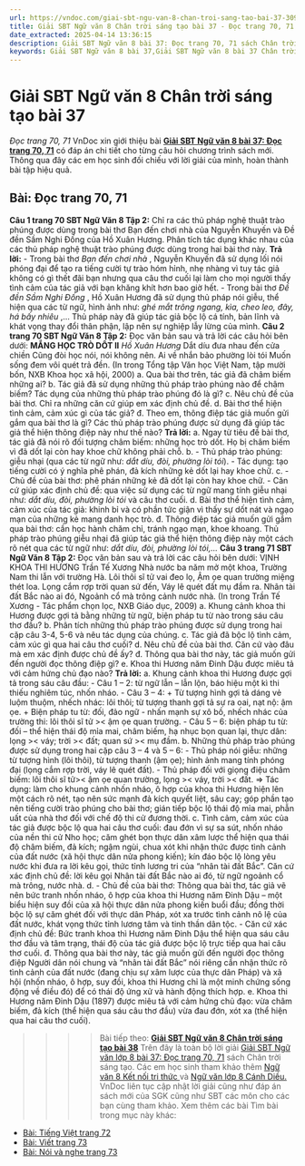 ```yaml
---
url: https://vndoc.com/giai-sbt-ngu-van-8-chan-troi-sang-tao-bai-37-309569
title: Giải SBT Ngữ văn 8 Chân trời sáng tạo bài 37 - Đọc trang 70, 71 - VnDoc.com
date_extracted: 2025-04-14 13:36:15
description: Giải SBT Ngữ văn 8 bài 37: Đọc trang 70, 71 sách Chân trời sáng tạo có đáp án chi tiết cho các bạn cùng tham khảo.
keywords: Giải SBT Ngữ văn 8 bài 37,Giải SBT Ngữ văn 8 bài 37 Chân trời sáng tạo,Giải sách bài tập Ngữ văn CTST lớp 8,Ngữ văn lớp 8 Chân trời sáng tạo,giải bài tập ngữ văn lớp 8,bài Đọc trang 70,giải SBT ngữ văn 8 CTST trang 70,giải SBT ngữ văn 8 CTST trang 71
---
```


# Giải SBT Ngữ văn 8 Chân trời sáng tạo bài 37
 _Đọc trang 70, 71_
VnDoc xin giới thiệu bài **[Giải SBT Ngữ văn 8 bài 37: Đọc trang 70, 71](<https://vndoc.com/giai-sbt-ngu-van-8-chan-troi-sang-tao-bai-37-309569>)** có đáp án chi tiết cho từng câu hỏi chương trình sách mới. Thông qua đây các em học sinh đối chiếu với lời giải của mình, hoàn thành bài tập hiệu quả.
## **Bài: Đọc trang 70, 71**
**Câu 1 trang 70 SBT Ngữ Văn 8 Tập 2:** Chỉ ra các thủ pháp nghệ thuật trào phúng được dùng trong bài thơ Bạn đến chơi nhà của Nguyễn Khuyến và Đề đền Sầm Nghi Đống của Hồ Xuân Hương. Phân tích tác dụng khác nhau của các thủ pháp nghệ thuật trào phúng được dùng trong hai bài thơ này.
**Trả lời:**
\- Trong bài thơ _Bạn đến chơi nhà_ , Nguyễn Khuyến đã sử dụng lối nói phóng đại để tạo ra tiếng cười tự trào hóm hỉnh, nhẹ nhàng vì tuy tác giả không có gì thết đãi bạn nhưng qua câu thơ cuối lại làm cho mọi người thấy tình cảm của tác giả với bạn khăng khít hơn bao giờ hết.
\- Trong bài thơ _Đề đền Sầm Nghi Đống_ , Hồ Xuân Hương đã sử dụng thủ pháp nói giễu, thể hiện qua các từ ngữ, hình ảnh như: _ghé mắt trông ngang, kìa, cheo leo, đây, há bấy nhiêu_ ,… Thủ pháp này đã giúp tác giả bộc lộ cá tính, bản lĩnh và khát vọng thay đổi thân phận, lập nên sự nghiệp lẫy lừng của mình.
**Câu 2 trang 70 SBT Ngữ Văn 8 Tập 2:** Đọc văn bản sau và trả lời các câu hỏi bên dưới:
**MẮNG HỌC TRÒ DỐT II**
 _Hồ Xuân Hương_
Dắt díu đưa nhau đến cửa chiền
Cũng đòi học nói, nói không nên.
Ai về nhắn bảo phường lòi tói
Muốn sống đem vôi quét trả đền.
\(In trong Tổng tập Văn học Việt Nam, tập mười bốn, NXB Khoa học xã hội, 2000\)
a. Qua bài thơ trên, tác giả đã châm biếm những ai?
b. Tác giả đã sử dụng những thủ pháp trào phúng nào để châm biếm? Tác dụng của những thủ pháp trào phúng đó là gì?
c. Nêu chủ đề của bài thơ. Chỉ ra những căn cứ giúp em xác định chủ đề.
d. Bài thơ thể hiện tình cảm, cảm xúc gì của tác giả?
đ. Theo em, thông điệp tác giả muốn gửi gắm qua bài thơ là gì? Các thủ pháp trào phúng được sử dụng đã giúp tác giả thể hiện thông điệp này như thế nào?
**Trả lời:**
a. Ngay từ tiêu đề bài thơ, tác giả đã nói rõ đối tượng châm biếm: những học trò dốt. Họ bị châm biếm vì đã dốt lại còn hay khoe chữ không phải chỗ.
b. - Thủ pháp trào phúng: giễu nhại \(qua các từ ngữ như: _dắt díu, đòi, phường lòi tói_\).
\- Tác dụng: tạo tiếng cười có ý nghĩa phê phán, đả kích những kẻ dốt lại hay khoe chữ.
c. - Chủ đề của bài thơ: phê phán những kẻ đã dốt lại còn hay khoe chữ.
\- Căn cứ giúp xác định chủ đề: qua việc sử dụng các từ ngữ mang tính giễu nhại như: _dắt díu, đòi, phường lòi tói_ và câu thơ cuối.
d. Bài thơ thể hiện tình cảm, cảm xúc của tác giả: khinh bỉ và có phần tức giận vì thấy sự dốt nát và ngạo mạn của những kẻ mang danh học trò.
đ. Thông điệp tác giả muốn gửi gắm qua bài thơ: cần học hành chăm chỉ, tránh ngạo mạn, khoe khoang. Thủ pháp trào phúng giễu nhại đã giúp tác giả thể hiện thông điệp này một cách rõ nét qua các từ ngữ như: _dắt díu, đòi, phường lòi tói,…_
**Câu 3 trang 71 SBT Ngữ Văn 8 Tập 2:** Đọc văn bản sau và trả lời các câu hỏi bên dưới:
VỊNH KHOA THI HƯƠNG
Trần Tế Xương
Nhà nước ba năm mở một khoa,
Trường Nam thi lẫn với trường Hà.
Lôi thôi sĩ tử vai đeo lọ,
Ậm ọe quan trường miệng thét loa.
Lọng cắm rợp trời quan sứ đến,
Váy lê quét đất mụ đầm ra.
Nhân tài đất Bắc nào ai đó,
Ngoảnh cổ mà trông cảnh nước nhà.
\(In trong Trần Tế Xương - Tác phẩm chọn lọc, NXB Giáo dục, 2009\)
a. Khung cảnh khoa thi Hương được gợi tả bằng những từ ngữ, biện pháp tu từ nào trong sáu câu thơ đầu?
b. Phân tích những thủ pháp trào phúng được sử dụng trong hai cặp câu 3-4, 5-6 và nêu tác dụng của chúng.
c. Tác giả đã bộc lộ tình cảm, cảm xúc gì qua hai câu thơ cuối?
d. Nêu chủ đề của bài thơ. Căn cứ vào đâu mà em xác định được chủ đề ấy?
đ. Thông qua bài thơ này, tác giả muốn gửi đến người đọc thông điệp gì?
e. Khoa thi Hương năm Đinh Dậu được miêu tả với cảm hứng chủ đạo nào?
**Trả lời:**
a. Khung cảnh khoa thi Hương được gợi tả trong sáu câu đầu:
\- Câu 1 – 2: từ ngữ lẫn – lẫn lộn, báo hiệu một kì thi thiếu nghiêm túc, nhốn nháo.
\- Câu 3 – 4:
\+ Từ tượng hình gợi tả dáng vẻ luộm thuộm, nhếch nhác: lôi thôi; từ tượng thanh gợi tả sự ra oai, nạt nộ: ậm ọe.
\+ Biện pháp tu từ: đối, đảo ngữ - nhấn mạnh sự xô bồ, nhếch nhác của trường thi: lôi thôi sĩ tử >< ậm ọe quan trường.
\- Câu 5 – 6: biện pháp tu từ: đối – thể hiện thái độ mỉa mai, châm biếm, hạ nhục bọn quan lại, thực dân: lọng >< váy; trời >< đất; quan sứ >< mụ đầm.
b. Những thủ pháp trào phúng được sử dụng trong hai cặp câu 3 – 4 và 5 – 6:
\- Thủ pháp nói giễu: những từ tượng hình \(lôi thôi\), từ tượng thanh \(ậm ọe\); hình ảnh mang tính phóng đại \(lọng cắm rợp trời, váy lê quét đất\).
\- Thủ pháp đối với giọng điệu châm biếm: lôi thôi sĩ tử>< ậm ọe quan trường, lọng >< váy, trời >< đất.
=> Tác dụng: làm cho khung cảnh nhốn nháo, ô hợp của khoa thi Hương hiện lên một cách rõ nét, tạo nên sức mạnh đả kích quyết liệt, sâu cay; góp phần tạo nên tiếng cười trào phúng cho bài thơ; gián tiếp bộc lộ thái độ mỉa mai, phẫn uất của nhà thơ đối với chế độ thi cử đương thời.
c. Tình cảm, cảm xúc của tác giả được bộc lộ qua hai câu thơ cuối: đau đớn vì sự sa sút, nhốn nháo của nền thi cử Nho học; căm ghét bọn thực dân xâm lược thể hiện qua thái độ châm biếm, đả kích; ngậm ngùi, chua xót khi nhận thức được tình cảnh của đất nước \(xã hội thực dân nửa phong kiến\); kín đáo bộc lộ lòng yêu nước khi đưa ra lời kêu gọi, thức tỉnh lương tri của “nhân tài đất Bắc”. Căn cứ xác định chủ đề: lời kêu gọi Nhân tài đất Bắc nào ai đó, từ ngữ ngoảnh cổ mà trông, nước nhà.
d. - Chủ đề của bài thơ: Thông qua bài thơ, tác giả vẽ nên bức tranh nhốn nháo, ô hợp của khoa thi Hương năm Đinh Dậu – một biểu hiện suy đồi của xã hội thực dân nửa phong kiến buổi đầu; đồng thời bộc lộ sự căm ghét đối với thực dân Pháp, xót xa trước tình cảnh nô lệ của đất nước, khát vọng thức tỉnh lương tâm và tinh thần dân tộc.
\- Căn cứ xác định chủ đề: Bức tranh khoa thì Hương năm Đinh Dậu thể hiện qua sáu câu thơ đầu và tâm trạng, thái độ của tác giả được bộc lộ trực tiếp qua hai câu thơ cuối.
đ. Thông qua bài thơ này, tác giả muốn gửi đến người đọc thông điệp Người dân nói chung và “nhân tài đất Bắc” nói riêng cần nhận thức rõ tình cảnh của đất nước \(đang chịu sự xâm lược của thực dân Pháp\) và xã hội \(nhốn nháo, ô hợp, suy đồi, khoa thi Hương chỉ là một minh chứng sống động về điều đó\) để có thái độ ứng xử và hành động thích hợp.
e. Khoa thi Hương năm Đinh Dậu \(1897\) được miêu tả với cảm hứng chủ đạo: vừa châm biếm, đả kích \(thể hiện qua sáu câu thơ đầu\) vừa đau đớn, xót xa \(thể hiện qua hai câu thơ cuối\).
>>>> Bài tiếp theo: **[Giải SBT Ngữ văn 8 Chân trời sáng tạo bài 38](<https://vndoc.com/giai-sbt-ngu-van-8-chan-troi-sang-tao-bai-38-309571>)**
Trên đây là toàn bộ lời giải [Giải SBT Ngữ văn lớp 8 bài 37: Đọc trang 70, 71](<https://vndoc.com/giai-sbt-ngu-van-8-chan-troi-sang-tao-bai-37-309569>) sách Chân trời sáng tạo. Các em học sinh tham khảo thêm [Ngữ văn 8 Kết nối tri thức ](<https://vndoc.com/ngu-van-8-ket-noi-tri-thuc>)và [Ngữ văn lớp 8 Cánh Diều.](<https://vndoc.com/ngu-van-8-canh-dieu>) VnDoc liên tục cập nhật lời giải cũng như đáp án sách mới của SGK cũng như SBT các môn cho các bạn cùng tham khảo.
Xem thêm các bài Tìm bài trong mục này khác:
  * [Bài: Tiếng Việt trang 72](</giai-sbt-ngu-van-8-chan-troi-sang-tao-bai-38-309571>)
  * [Bài: Viết trang 73](</giai-sbt-ngu-van-8-chan-troi-sang-tao-bai-39-309572>)
  * [Bài: Nói và nghe trang 73](</giai-sbt-ngu-van-8-chan-troi-sang-tao-bai-40-309574>)


